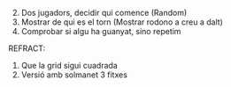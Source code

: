 2. Dos jugadors, decidir qui comence (Random)
3. Mostrar de qui es el torn (Mostrar rodono a creu a dalt)
5. Comprobar si algu ha guanyat, sino repetim 


REFRACT:
1. Que la grid sigui cuadrada
2. Versió amb solmanet 3 fitxes